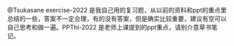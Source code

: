 @Tsukasane exercise-2022 是我自己用的复习题，从以前的资料和ppt的重点里总结的一些，答案不一定合理，有的没有答案，但是确实比较重要，建议有空可以自己思考和做一遍。PPThl-2022 是老师上课提到的ppt重点，请别介意草书笔记。

